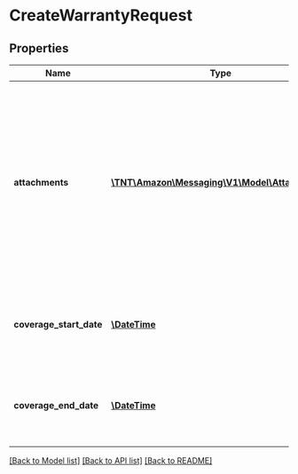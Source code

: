 # CreateWarrantyRequest

## Properties
Name | Type | Description | Notes
------------ | ------------- | ------------- | -------------
**attachments** | [**\TNT\Amazon\Messaging\V1\Model\Attachment[]**](Attachment.md) | Attachments to include in the message to the buyer. If any text is included in the attachment, the text must be written in the buyer&#39;s language of preference, which can be retrieved from the GetAttributes operation. | [optional] 
**coverage_start_date** | [**\DateTime**](\DateTime.md) | The start date of the warranty coverage to include in the message to the buyer. | [optional] 
**coverage_end_date** | [**\DateTime**](\DateTime.md) | The end date of the warranty coverage to include in the message to the buyer. | [optional] 

[[Back to Model list]](../README.md#documentation-for-models) [[Back to API list]](../README.md#documentation-for-api-endpoints) [[Back to README]](../README.md)


